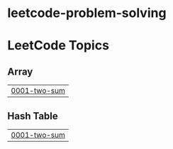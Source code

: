 # leetcode-problem-solving
<!---LeetCode Topics Start-->
# LeetCode Topics
## Array
|  |
| ------- |
| [0001-two-sum](https://github.com/do2bird/leetcode-problem-solving/tree/master/0001-two-sum) |
## Hash Table
|  |
| ------- |
| [0001-two-sum](https://github.com/do2bird/leetcode-problem-solving/tree/master/0001-two-sum) |
<!---LeetCode Topics End-->